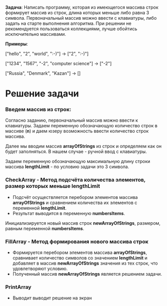 **Задача**: Написать программу, которая из имеющегося массива строк формирует массив из строк, длина которых меньше либо равна 3 символа. Первоначальный массив можно ввести с клавиатуры, либо задать на старте выполнения алгоритма. При решении не рекомендуется пользоваться коллекциями, лучше обойтись исключительно массивами.

**Примеры**:

["hello", "2", "world", ":-)"] -> ["2", ":-)"]

["1234", "1567", "-2", "computer science"] -> ["-2"]

["Russia", "Denmark", "Kazan"] -> []

# Решение задачи
### Введем массив из строк:
Согласно заданию, первоначальный массив можно ввести к клавиатуры. 
Задаем переменную обозначающую количество строк в массиве (**n**) и даем юзеру возможность ввести количество строк массива. 

Далее мы вводим массив **arrayOfStrings** из строк и определяем как он будет заполняться. В нашем случае - ручной ввод с клавиатуры. 

 Задаем переменную обозначающую максимальную длину строки массива  **lengthLimit** - по условию задачи это 3 символа.

### **CheckArray** - Метод подсчёта количества элементов, размер которых меньше lengthLimit
* Подсчёт осуществляется перебором элементов массива **arrayOfStrings** и сравнением количества их элементов с переменной  **lengthLimit**.
* Результат выводится в переменную **numbersItems**.

Инициализируется новый массив строк **newArrayOfStrings**, размером, равным переменной **numbersItems**.

### **FillArray** - Метод формирования нового массива строк
* Формируется перебором элементов массива **arrayOfStrings**, сравнивает количество символов со значением  **lengthLimit** и добавляет в массив **newArrayOfStrings** значения из тех строк, что удовлетворяют условию.
* Полученный массив **newArrayOfStrings** является решением задачи.

### **PrintArray** 
* Выводит выводит решение на экран